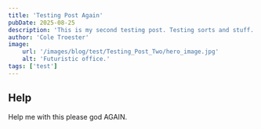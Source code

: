 ```yaml
---
title: 'Testing Post Again'
pubDate: 2025-08-25
description: 'This is my second testing post. Testing sorts and stuff.'
author: 'Cole Troester'
image:
    url: '/images/blog/test/Testing_Post_Two/hero_image.jpg'
    alt: 'Futuristic office.'
tags: ['test']
---
```


## Help

Help me with this please god AGAIN.
